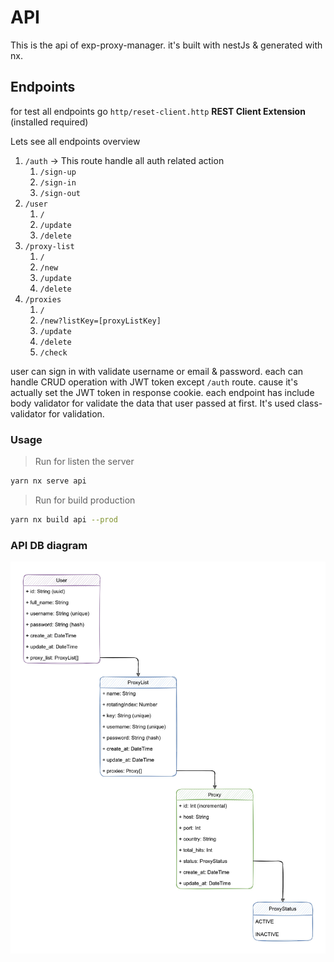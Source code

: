 # API

This is the api of exp-proxy-manager. it's built with nestJs & generated with nx.

## Endpoints

for test all endpoints go `http/reset-client.http` **REST Client Extension** (installed required)

Lets see all endpoints overview

1. `/auth` -> This route handle all auth related action
   1. `/sign-up`
   2. `/sign-in`
   3. `/sign-out`
2. `/user`
   1. `/`
   2. `/update`
   3. `/delete`
3. `/proxy-list`
   1. `/`
   2. `/new`
   3. `/update`
   4. `/delete`
4. `/proxies`
   1. `/`
   2. `/new?listKey=[proxyListKey]`
   3. `/update`
   4. `/delete`
   5. `/check`

user can sign in with validate username or email & password. each can handle CRUD operation with JWT token except `/auth` route. cause it's actually set the JWT token in response cookie. each endpoint has include body validator for validate the data that user passed at first. It's used class-validator for validation.

### Usage

> Run for listen the server

```bash
yarn nx serve api
```

> Run for build production

```bash
yarn nx build api --prod
```

### API DB diagram

![proxy-manager](diagram/proxy-manager.jpg)
